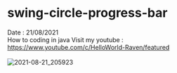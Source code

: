 # swing-circle-progress-bar
Date : 21/08/2021<br/>
How to coding in java
Visit my youtube : https://www.youtube.com/c/HelloWorld-Raven/featured
<br/><br/>
![2021-08-21_205923](https://user-images.githubusercontent.com/58245926/130325702-13741882-05f0-44d4-8567-418dd83def06.png)
